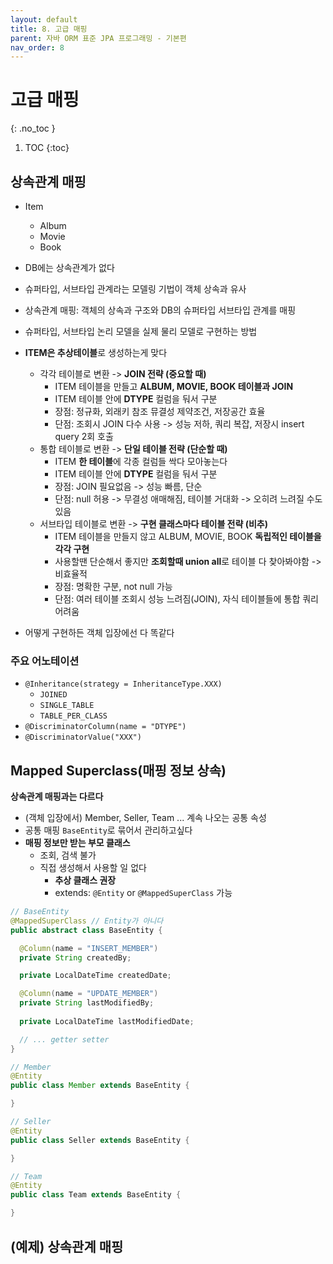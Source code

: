 ```yaml
---
layout: default
title: 8. 고급 매핑
parent: 자바 ORM 표준 JPA 프로그래밍 - 기본편
nav_order: 8
---
```


# 고급 매핑
{: .no_toc }

1. TOC
{:toc}

## 상속관계 매핑

- Item
  - Album
  - Movie
  - Book

- DB에는 상속관계가 없다
- 슈퍼타입, 서브타입 관계라는 모델링 기법이 객체 상속과 유사
- 상속관계 매핑: 객체의 상속과 구조와 DB의 슈퍼타입 서브타입 관계를 매핑

- 슈퍼타입, 서브타입 논리 모델을 실제 물리 모델로 구현하는 방법
- **ITEM은 추상테이블**로 생성하는게 맞다
  - 각각 테이블로 변환 -> **JOIN 전략 (중요할 때)**
    - ITEM 테이블을 만들고 **ALBUM, MOVIE, BOOK 테이블과 JOIN**
    - ITEM 테이블 안에 **DTYPE** 컬럼을 둬서 구분
    - 장점: 정규화, 외래키 참조 뮤결성 제약조건, 저장공간 효율
    - 단점: 조회시 JOIN 다수 사용 -> 성능 저하, 쿼리 복잡, 저장시 insert query 2회 호출
  - 통합 테이블로 변환 -> **단일 테이블 전략 (단순할 때)**
    - ITEM **한 테이블**에 각종 컬럼들 싹다 모아놓는다
    - ITEM 테이블 안에 **DTYPE** 컬럼을 둬서 구분 
    - 장점: JOIN 필요없음 -> 성능 빠름, 단순
    - 단점: null 허용 -> 무결성 애매해짐, 테이블 거대화 -> 오히려 느려질 수도 있음
  - 서브타입 테이블로 변환 -> **구현 클래스마다 테이블 전략 (비추)**
    - ITEM 테이블을 만들지 않고 ALBUM, MOVIE, BOOK **독립적인 테이블을 각각 구현**
    - 사용할땐 단순해서 좋지만 **조회할때 union all**로 테이블 다 찾아봐야함 -> 비효율적
    - 장점: 명확한 구분, not null 가능
    - 단점: 여러 테이블 조회시 성능 느려짐(JOIN), 자식 테이블들에 통합 쿼리 어려움
- 어떻게 구현하든 객체 입장에선 다 똑같다

### 주요 어노테이션

- `@Inheritance(strategy = InheritanceType.XXX)`
  - `JOINED`
  - `SINGLE_TABLE`
  - `TABLE_PER_CLASS`
- `@DiscriminatorColumn(name = "DTYPE")`
- `@DiscriminatorValue("XXX")`

## Mapped Superclass(매핑 정보 상속)

**상속관계 매핑과는 다르다**

- (객체 입장에서) Member, Seller, Team ... 계속 나오는 공통 속성
- 공통 매핑 `BaseEntity`로 묶어서 관리하고싶다
- **매핑 정보만 받는 부모 클래스**
  - 조회, 검색 불가
  - 직접 생성해서 사용할 일 없다
    - **추상 클래스 권장**
    - extends: `@Entity` or `@MappedSuperClass` 가능

```java
// BaseEntity
@MappedSuperClass // Entity가 아니다
public abstract class BaseEntity {

  @Column(name = "INSERT_MEMBER")
  private String createdBy;

  private LocalDateTime createdDate;

  @Column(name = "UPDATE_MEMBER")
  private String lastModifiedBy;
  
  private LocalDateTime lastModifiedDate;

  // ... getter setter
}

// Member
@Entity
public class Member extends BaseEntity {

}

// Seller
@Entity
public class Seller extends BaseEntity {

}

// Team
@Entity
public class Team extends BaseEntity {

}
```

## (예제) 상속관계 매핑

